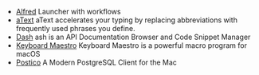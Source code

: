 * [Alfred](https://www.alfredapp.com/) Launcher with workflows
* [aText](https://www.trankynam.com/atext/) aText accelerates your typing by replacing abbreviations with frequently used phrases you define.
* [Dash](https://kapeli.com/dash_guide) ash is an API Documentation Browser and Code Snippet Manager
* [Keyboard Maestro](https://wiki.keyboardmaestro.com/Home_Page) Keyboard Maestro is a powerful macro program for macOS
* [Postico](https://eggerapps.at/postico/) A Modern PostgreSQL Client for the Mac
